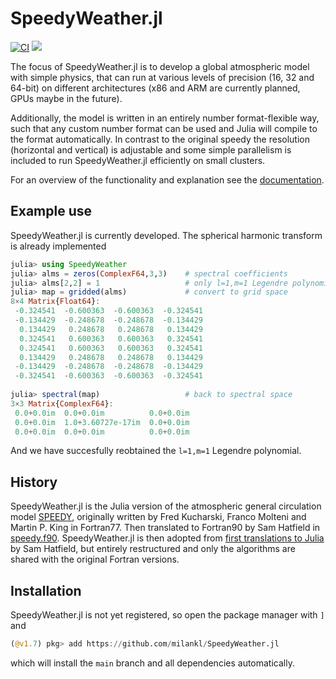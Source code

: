 # SpeedyWeather.jl
[![CI](https://github.com/milankl/SpeedyWeather.jl/actions/workflows/CI.yml/badge.svg)](https://github.com/milankl/SpeedyWeather.jl/actions/workflows/CI.yml)
[![](https://img.shields.io/badge/docs-dev-blue.svg)](https://milankl.github.io/SpeedyWeather.jl/dev)

The focus of SpeedyWeather.jl is to develop a global atmospheric model with simple physics, that can run at various levels of
precision (16, 32 and 64-bit) on different architectures (x86 and ARM are currently planned, GPUs maybe in the future).

Additionally, the model is written in an entirely number format-flexible way, such that any custom number format can
be used and Julia will compile to the format automatically. In contrast to the original speedy the resolution
(horizontal and vertical) is adjustable and some simple parallelism is included to run SpeedyWeather.jl efficiently
on small clusters.

For an overview of the functionality and explanation see the
[documentation](https://milankl.github.io/SpeedyWeather.jl/dev).

## Example use

SpeedyWeather.jl is currently developed. The spherical harmonic transform is already implemented
```julia
julia> using SpeedyWeather
julia> alms = zeros(ComplexF64,3,3)    # spectral coefficients
julia> alms[2,2] = 1                   # only l=1,m=1 Legendre polynomial
julia> map = gridded(alms)             # convert to grid space
8×4 Matrix{Float64}:
 -0.324541  -0.600363  -0.600363  -0.324541
 -0.134429  -0.248678  -0.248678  -0.134429
  0.134429   0.248678   0.248678   0.134429
  0.324541   0.600363   0.600363   0.324541
  0.324541   0.600363   0.600363   0.324541
  0.134429   0.248678   0.248678   0.134429
 -0.134429  -0.248678  -0.248678  -0.134429
 -0.324541  -0.600363  -0.600363  -0.324541
 
julia> spectral(map)                   # back to spectral space
3×3 Matrix{ComplexF64}:
 0.0+0.0im  0.0+0.0im          0.0+0.0im
 0.0+0.0im  1.0+3.60727e-17im  0.0+0.0im
 0.0+0.0im  0.0+0.0im          0.0+0.0im
```
And we have succesfully reobtained the `l=1,m=1` Legendre polynomial.

## History

SpeedyWeather.jl is the Julia version of the atmospheric general circulation model [SPEEDY](http://users.ictp.it/~kucharsk/speedy-net.html),
originally written by Fred Kucharski, Franco Molteni and Martin P. King in Fortran77. Then translated to Fortran90 by
Sam Hatfield in [speedy.f90](https://github.com/samhatfield/speedy.f90). SpeedyWeather.jl is then adopted from
[first translations to Julia](https://github.com/samhatfield/speedy.jl) by Sam Hatfield, but entirely restructured
and only the algorithms are shared with the original Fortran versions.

## Installation

SpeedyWeather.jl is not yet registered, so open the package manager with `]` and
```julia
(@v1.7) pkg> add https://github.com/milankl/SpeedyWeather.jl
```
which will install the `main` branch and all dependencies automatically.
